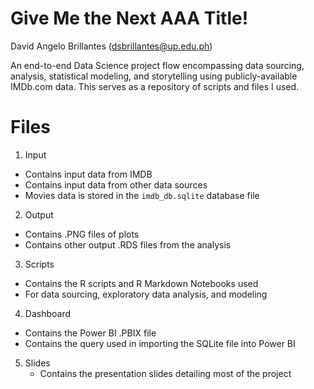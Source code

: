 # Give Me the Next AAA Title!
David Angelo Brillantes (dsbrillantes@up.edu.ph)

An end-to-end Data Science project flow encompassing data sourcing, analysis, statistical modeling, and storytelling using publicly-available IMDb.com data. This serves as a repository of scripts and files I used.

# Files

1. Input
  - Contains input data from IMDB
  - Contains input data from other data sources
  - Movies data is stored in the `imdb_db.sqlite` database file
2. Output
  - Contains .PNG files of plots
  - Contains other output .RDS files from the analysis
3. Scripts
  - Contains the R scripts and R Markdown Notebooks used
  - For data sourcing, exploratory data analysis, and modeling
4. Dashboard
  - Contains the Power BI .PBIX file
  - Contains the query used in importing the SQLite file into Power BI
5. Slides
    - Contains the presentation slides detailing most of the project
